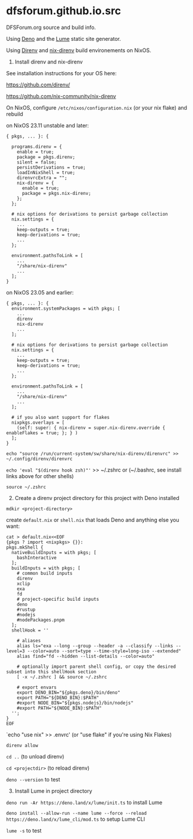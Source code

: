 # dfsforum.github.io.src

DFSForum.org source and build info.

Using [Deno](https://deno.land/) and the [Lume](https://lume.land) static site generator.

Using [Direnv](https://direnv.net/) and [nix-direnv](https://github.com/nix-community/nix-direnv) build environements on NixOS.

1. Install direnv and nix-direnv

See installation instructions for your OS here:

https://github.com/direnv/

https://github.com/nix-community/nix-direnv

On NixOS, configure `/etc/nixos/configuration.nix` (or your nix flake) and rebuild

on NixOS 23.11 unstable and later:

````
{ pkgs, ... }: {

  programs.direnv = {
    enable = true;
    package = pkgs.direnv;
    silent = false;
    persistDerivations = true;
    loadInNixShell = true;
    direnvrcExtra = "";
    nix-direnv = {
      enable = true;
      package = pkgs.nix-direnv;
    };
  };

  # nix options for derivations to persist garbage collection
  nix.settings = {
    ...
    keep-outputs = true;
    keep-derivations = true;
    ...
  };

  environment.pathsToLink = [
    ...
    "/share/nix-direnv"
    ...
  ];
}
````

on NixOS 23.05 and earlier:

````
{ pkgs, ... }: {
  environment.systemPackages = with pkgs; [ 
    ...
    direnv
    nix-direnv
    ...
  ];

  # nix options for derivations to persist garbage collection
  nix.settings = {
    ...
    keep-outputs = true;
    keep-derivations = true;
    ...
  };

  environment.pathsToLink = [
    ...
    "/share/nix-direnv"
    ...
  ];

  # if you also want support for flakes
  nixpkgs.overlays = [
    (self: super: { nix-direnv = super.nix-direnv.override { enableFlakes = true; }; } )
  ];
}
````

`echo "source /run/current-system/sw/share/nix-direnv/direnvrc" >> ~/.config/direnv/direnvrc`

`echo 'eval "$(direnv hook zsh)"'` >> ~/.zshrc or (~/.bashrc, see install links above for other shells)

`source ~/.zshrc`

2. Create a direnv project directory for this project with Deno installed

`mdkir <project-directory>`

create `default.nix` or `shell.nix` that loads Deno and anything else you want:

````
cat > default.nix<<EOF
{pkgs ? import <nixpkgs> {}}:
pkgs.mkShell {
  nativeBuildInputs = with pkgs; [
    bashInteractive
  ];
  buildInputs = with pkgs; [
    # common build inputs
    direnv
    xclip
    exa
    fd
    # project-specific build inputs
    deno
    #rustup
    #nodejs
    #nodePackages.pnpm
  ];
  shellHook = ''
    
    # aliases
    alias ls="exa --long --group --header -a --classify --links --level=3 --color=auto --sort=type --time-style=long-iso --extended"
    alias find="fd --hidden --list-details --color=auto" 
    
    # optionally import parent shell config, or copy the desired subset into this shellHook section
    [ -x ~/.zshrc ] && source ~/.zshrc

    # export envars
    export DENO_BIN="${pkgs.deno}/bin/deno"
    export PATH="${DENO_BIN}:$PATH"
    #export NODE_BIN="${pkgs.nodejs}/bin/nodejs"
    #export PATH="${NODE_BIN}:$PATH"
  '';
}
EOF
````

`echo "use nix" >> .envrc' (or "use flake" if you're using Nix Flakes)

`direnv allow`

`cd ..` (to unload direnv)

`cd <projectdir>` (to reload direnv)

`deno --version` to test

3.  Install Lume in project directory

`deno run -Ar https://deno.land/x/lume/init.ts` to install Lume

`deno install --allow-run --name lume --force --reload https://deno.land/x/lume_cli/mod.ts` to setup Lume CLI

`lume -s` to test
